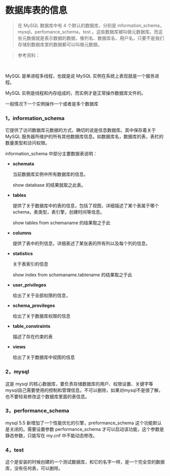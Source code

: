 # 数据库表的信息

> 在 MySQL 数据库中有 4 个默认的数据库，分别是 information_schema，mysql，perfomance_schema，test 。这些数据库被叫做元数据库。而这些元数据就是表示数据的数据，像列名、数据库名、用户名，只要不是我们存储到数据库里的数据都可以叫做元数据。

> 参考资料：

<br>

MySQL 是单进程多线程，也就是说 MySQL 实例在系统上表现就是一个服务进程。

MySQL 实例是线程和内存组成的，而实例才是正常操作数据库文件的。

一般情况下一个实例操作一个或者是多个数据库



### 1，information_schema

它提供了访问数据库元数据的方式，确切的说是信息数据库。其中保存着关于 MySQL 服务器所维护的所有其他数据库信息。如数据库名，数据库的表，表栏的数量类型和访问权限。

information_schema 中部分主要数据表说明：

- **schemata** 

  当前数据库实例中所有数据库的信息。

  show database 的结果就取之此表。

- **tables**

  提供了关于数据库中的表的信息，包括了视图，详细描述了某个表属于哪个 schema，表类型，表引擎，创建时间等信息。

  show tables from schemaname 的结果取之于此

- **columns**

  提供了表中的列信息，详细表述了某张表的所有列以及每个列的信息。

- **statistics**

  关于表索引的信息

  show index from schemaname.tablename 的结果取之于此

- **user_privileges**

  给出了关于全部权限的信息，

- **schema_provileges**

  给出了关于数据库权限的信息

- **table_constraints**

  描述了存在约束的表

- **views**

  给出了关于数据库中视图的信息



### 2，mysql

这是 mysql 的核心数据库，要负责存储数据库的用户、权限设置、关键字等mysql自己需要使用的控制和管理信息。不可以删除，如果对mysql不是很了解，也不要轻易修改这个数据库里面的表信息。



### 3，performance_schema

mysql 5.5 新增加了一个性能优化的引擎，preformance_schema 这个功能默认是关闭的。需要设置参数 performance_schema 才可以启动该功能，这个参数是静态参数，只能写在 my.cnf 中不能动态修改。



### 4，test

这个是安装的时候创建的一个测试数据库，和它的名字一样，是一个完全空的数据库，没有任何表，可以删除。